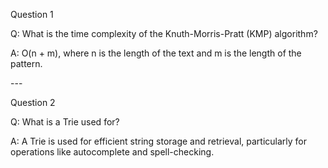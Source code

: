 Question 1

Q: What is the time complexity of the Knuth-Morris-Pratt (KMP) algorithm?

A: O(n \+ m), where n is the length of the text and m is the length of the pattern.

\---

Question 2

Q: What is a Trie used for?

A: A Trie is used for efficient string storage and retrieval, particularly for operations like autocomplete and spell-checking.

